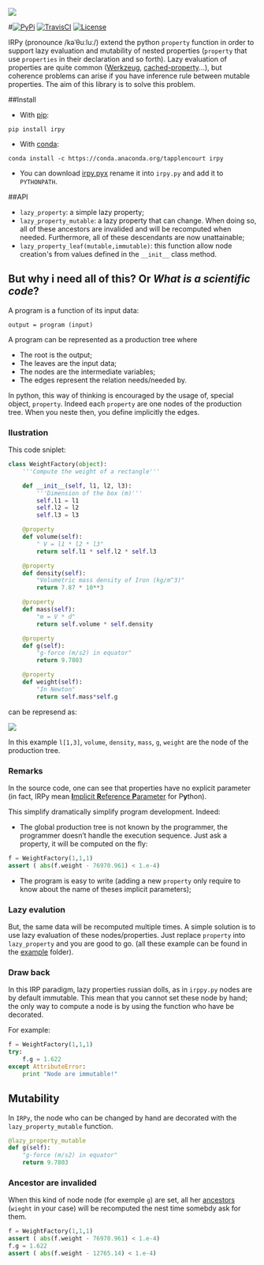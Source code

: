 ![](https://zippy.gfycat.com/SarcasticOpenHedgehog.gif)

#[![PyPi](https://img.shields.io/pypi/v/irpy.svg)](https://pypi.python.org/pypi/irpy) [![TravisCI](https://img.shields.io/travis/TApplencourt/IRPy.svg)](https://travis-ci.org/TApplencourt/IRPy) [![License](https://img.shields.io/pypi/l/irpy.svg)](http://www.wtfpl.net/)


IRPy (pronounce /kəˈθuːluː/) extend the python `property` function in order to support lazy evaluation and mutability of nested properties (`property` that use `properties` in their declaration and so forth).
Lazy evaluation of properties are quite common ([Werkzeug](https://werkzeug.pocoo.org/docs/0.11/utils/#werkzeug.utils.cached_property), [cached-property](https://github.com/pydanny/cached-property)...),
but coherence problems can arise if you have inference rule between mutable properties. The aim of this library is to solve this problem.


##Install
- With [pip](https://pip.pypa.io/en/stable/):
```
pip install irpy
```
- With [conda](http://conda.pydata.org/docs/): 
```
conda install -c https://conda.anaconda.org/tapplencourt irpy
```
- You can download [irpy.pyx](https://raw.githubusercontent.com/TApplencourt/IRPy/master/irpyx.py) rename it into `irpy.py` and add it to `PYTHONPATH`.

##API
- `lazy_property`: a simple lazy property;
- `lazy_property_mutable`: a lazy property that can change. When doing so, all of these ancestors are invalided and will be recomputed when needed. Furthermore, all of these descendants are now unattainable;
- `lazy_property_leaf(mutable,immutable)`: this function allow node creation's from values defined in the `__init__` class method.

## But why i need all of this? Or *What is a scientific code*?
A program is a function of its input data:
```
output = program (input)
```
A program can be represented as a production tree where
- The root is the output;
- The leaves are the input data; 
- The nodes are the intermediate variables;
- The edges represent the relation needs/needed by.

In python, this way of thinking is encouraged by the usage of, special object, `property`. Indeed each `property` are one nodes of the production tree. When you neste then, you define implicitly the edges. 

### Ilustration

This code sniplet:
```python
class WeightFactory(object):
    '''Compute the weight of a rectangle'''

    def __init__(self, l1, l2, l3):
        '''Dimension of the box (m)'''
        self.l1 = l1
        self.l2 = l2
        self.l3 = l3

    @property
    def volume(self):
        " V = l1 * l2 * l3"
        return self.l1 * self.l2 * self.l3 

    @property
    def density(self):
        "Volumetric mass density of Iron (kg/m^3)"
        return 7.87 * 10**3

    @property
    def mass(self):
        "m = V * d"
        return self.volume * self.density

    @property
    def g(self):
        "g-force (m/s2) in equator"
        return 9.7803

    @property
    def weight(self):
        "In Newton"
        return self.mass*self.g
```
can be represend as:

![](https://cdn.rawgit.com/TApplencourt/IRPy/master/exemples/weight.svg)

In this example `l[1,3]`, `volume`, `density`, `mass`, `g`, `weight` are the node of the production tree. 

### Remarks

In the source code, one can see that properties have no explicit parameter 
(in fact, IRPy mean [**I**mplicit **R**eference **P**arameter](http://osp.chickenkiller.com/mediawiki/index.php?title=IRP) for P**y**thon).

This simplify dramatically simplify program development. Indeed:
- The global production tree is not known by the programmer, the programmer doesn’t handle the execution sequence. Just ask a property, it will be computed on the fly:
```python
f = WeightFactory(1,1,1)
assert ( abs(f.weight - 76970.961) < 1.e-4)
```
- The program is easy to write (adding a new `property` only require to know about the name of theses implicit parameters);

### Lazy evalution

But, the same data will be recomputed multiple times. A simple solution is to use lazy evaluation of these nodes/properties. Just replace `property` into `lazy_property` and you are good to go.
(all these example can be found in the [example](https://github.com/TApplencourt/IRPy/blob/master/exemples) folder).

### Draw back

In this IRP paradigm, lazy properties russian dolls, as in `irppy.py` nodes are by default immutable. 
This mean that you cannot set these node by hand; the only way to compute a node is by using the function who have be decorated. 

For example:
```python
f = WeightFactory(1,1,1)
try:
    f.g = 1.622
except AttributeError:
    print "Node are immutable!"
```

## Mutability

In `IRPy`, the node who can be changed by hand are decorated with the `lazy_property_mutable` function. 
```python
@lazy_property_mutable
def g(self):
    "g-force (m/s2) in equator"
    return 9.7803
```

### Ancestor are invalided
When this kind of node node (for exemple `g`) are set, all her [ancestors](https://en.wikipedia.org/wiki/Tree_(data_structure)#Terminologies_used_in_Trees) (`wieght` in your case) will be recomputed the nest time somebdy ask for them.

```python
f = WeightFactory(1,1,1)
assert ( abs(f.weight - 76970.961) < 1.e-4)
f.g = 1.622
assert ( abs(f.weight - 12765.14) < 1.e-4)
```
